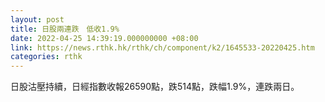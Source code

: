```yaml
---
layout: post
title: 日股兩連跌　低收1.9%
date: 2022-04-25 14:39:19.000000000 +08:00
link: https://news.rthk.hk/rthk/ch/component/k2/1645533-20220425.htm
categories: rthk
---
```


日股沽壓持續，日經指數收報26590點，跌514點，跌幅1.9%，連跌兩日。
